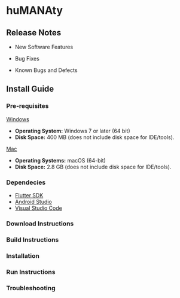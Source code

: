 # huMANAty

## Release Notes
- New Software Features

- Bug Fixes

- Known Bugs and Defects

## Install Guide


### Pre-requisites
[Windows](https://flutter.dev/docs/get-started/install/windows#system-requirements)
- **Operating System:**  Windows 7 or later (64 bit)
- **Disk Space:** 400 MB (does not include disk space for IDE/tools).

[Mac](https://flutter.dev/docs/get-started/install/macos#system-requirements)

- **Operating Systems:** macOS (64-bit)
- **Disk Space:** 2.8 GB (does not include disk space for IDE/tools).
### Dependecies
- [Flutter SDK](https://flutter.dev/docs/get-started/install/macos#get-sdk)
- [Android Studio](https://flutter.dev/docs/get-started/install/macos#install-android-studio)
- [Visual Studio Code](https://code.visualstudio.com/)

### Download Instructions
### Build Instructions
### Installation
### Run Instructions
### Troubleshooting
